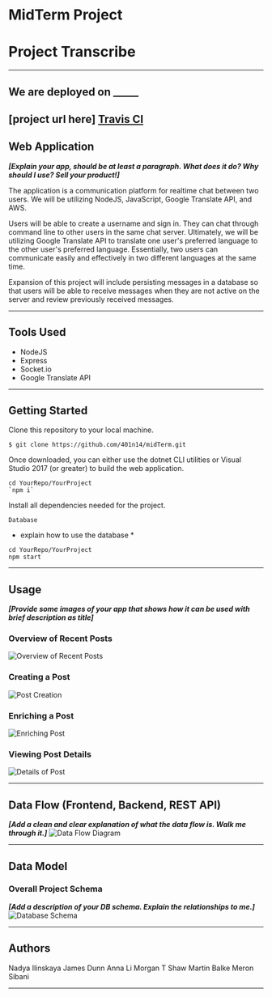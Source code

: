 # MidTerm Project

# Project Transcribe
---------------------------------
## We are deployed on _____

[project url here]
[Travis CI](https://www.travis-ci.com/401n14/midTerm)
---------------------------------
## Web Application
***[Explain your app, should be at least a paragraph. What does it do? Why should I use? Sell your product!]***

The application is a communication platform for realtime chat between two users. We will be utilizing NodeJS, JavaScript, Google Translate API, and AWS. 

Users will be able to create a username and sign in. They can chat through command line to other users in the same chat server. Ultimately, we will be utilizing Google Translate API to translate one user's preferred language to the other user's preferred language. Essentially, two users can communicate easily and effectively in two different languages at the same time. 

Expansion of this project will include persisting messages in a database so that users will be able to receive messages when they are not active on the server and review previously received messages. 

---------------------------------

## Tools Used

- NodeJS
- Express 
- Socket.io
- Google Translate API



---------------------------------

## Getting Started

Clone this repository to your local machine.
```
$ git clone https://github.com/401n14/midTerm.git
```
Once downloaded, you can either use the dotnet CLI utilities or Visual Studio 2017 (or greater) to build the web application.
```
cd YourRepo/YourProject
`npm i`
```
Install all dependencies needed for the project.
```
Database
```
* explain how to use the database *
```
cd YourRepo/YourProject
npm start
```

---------------------------------

## Usage
***[Provide some images of your app that shows how it can be used with brief description as title]***

### Overview of Recent Posts
![Overview of Recent Posts](https://via.placeholder.com/500x250)

### Creating a Post
![Post Creation](https://via.placeholder.com/500x250)

### Enriching a Post
![Enriching Post](https://via.placeholder.com/500x250)

### Viewing Post Details
![Details of Post](https://via.placeholder.com/500x250)

---------------------------
## Data Flow (Frontend, Backend, REST API)
***[Add a clean and clear explanation of what the data flow is. Walk me through it.]***
![Data Flow Diagram](/assets/img/Flowchart.png)

---------------------------
## Data Model

### Overall Project Schema
***[Add a description of your DB schema. Explain the relationships to me.]***
![Database Schema](/assets/img/ERD.png)

---------------------------


## Authors
Nadya Ilinskaya
James Dunn
Anna Li
Morgan T Shaw
Martin Balke
Meron Sibani

------------------------------

